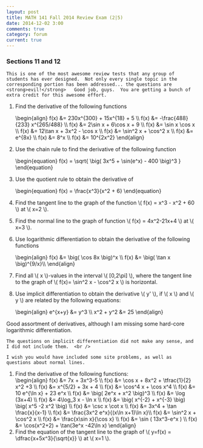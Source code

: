 ```yaml
---
layout: post
title: MATH 141 Fall 2014 Review Exam (2|5)
date: 2014-12-02 3:00
comments: true
category: forum
current: true
---
```


<div class="well">
	<h3>Sections 11 and 12</h3>

	This is one of the most awesome review tests that any group of students has ever designed.  Not only every single topic in the corresponding portion has been addressed... the questions are <strong>evil!</strong>   Good job, guys.  You are getting a bunch of extra credit for this awesome effort.
</div>

1. Find the derivative of the following functions

	<div>
		\begin{align}
		f(x) &= 230x^{300} + 15x^{18} + 5 \\
		f(x) &= -\frac{488}{233} x^{265/488} \\
		f(x) &= 2\sin x + 6\cos x + 9 \\
		f(x) &= \sin x \cos x \\
		f(x) &= 12\tan x + 3x^2 - \cos x \\
		f(x) &= \sin^2 x + \cos^2 x \\
		f(x) &= e^{8x} \\
		f(x) &= 8^x \\
		f(x) &= 10^{2x^2}
		\end{align}
	</div>

2. Use the chain rule to find the derivative of the following function

	<div>
		\begin{equation}
		f(x) = \sqrt{ \big( 3x^5 + \sin(e^x) - 400 \big)^3 }	
		\end{equation}
	</div>

3. Use the quotient rule to obtain the derivative of

	<div>
		\begin{equation}
		f(x) = \frac{x^3}{x^2 + 6}	
		\end{equation}
	</div>

4. Find the tangent line to the graph of the function <span>\\( f(x) = x^3 - x^2 + 60 \\)</span> at <span>\\( x=2 \\)</span>.
5. Find the normal line to the graph of function <span>\\( f(x) = 4x^2-21x+4 \\)</span> at <span>\\( x=3 \\)</span>.
6. Use logarithmic differentiation to obtain the derivative of the following functions

	<div>
		\begin{align}
		f(x) &= \big( \cos 8x \big)^x	\\
		f(x) &= \big( \tan x \big)^{9/x}\\
		\end{align}
	</div>

7. Find all <span>\\( x \\)</span>-values in the interval <span>\\( [0,2\pi] \\)</span>, where the tangent line to the graph of <span>\\( f(x)= \sin^2 x - \cos^2 x \\)</span> is horizontal.
8. Use implicit differentiation to obtain the derivative <span>\\( y' \\)</span>, if <span>\\( x \\)</span> and <span>\\( y \\)</span> are related by the following equations:

	<div>
		\begin{align}
		e^{x+y} &= y^3 \\
		x^2 + y^2 &= 25		
		\end{align}
	</div>

<div class="well">
	Good assortment of derivatives, although I am missing some hard-core logarithmic differentiation. <br />

	The questions on implicit differentiation did not make any sense, and I did not include them.  <br />

	I wish you would have included some site problems, as well as questions about normal lines.
</div>

1. Find the derivative of the following functions:
	<div>
		\begin{align}
		f(x) &= 7x + 3x^3-5 \\
		f(x) &= \cos x + 8x^2 + \tfrac{1}{2} x^2 +3 \\
		f(x) &= x^{5/2} + 3x + 4 \\
		f(x) &= \cos^4 x + \cos x^4 \\
		f(x) &= 10 e^{\ln x} + 23 e^x \\
		f(x) &= \big( 2e^x + x^2 \big)^3 \\
		f(x) &= \log (3x+4) \\
		f(x) &= 4\log_3 x - \ln x \\
		f(x) &= \big( x^{-2} + x^{-3} \big) \big( x^5 -2 x^2 \big) \\
		f(x) &= \csc x \cot x \\
		f(x) &= 3x^4 + \tan \frac{x}{x-1} \\
		f(x) &= \frac{3x^2 e^x}{(x\ln x+1)\ln x}\\
		f(x) &= \sin^2 x + \cos^2 x \\
		f(x) &= \frac{x\sin x}{\cos x} \\
		f(x) &= \sin ( 13x^3-e^x ) \\
		f(x) &= \cos(x^2+2) + \tan(3e^x -42\ln x)
		\end{align}
	</div>
2.  Find the equation of the tangent line to the graph of <span>\\( y=f(x) = \dfrac{x+5x^3}{\sqrt{x}} \\)</span> at <span>\\( x=1 \\)</span>.
	